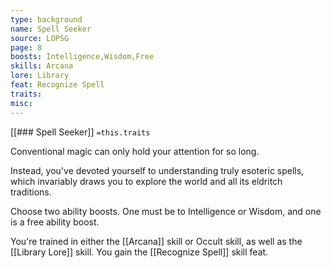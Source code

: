 ```yaml
---
type: background
name: Spell Seeker 
source: LOPSG
page: 8
boosts: Intelligence,Wisdom,Free
skills: Arcana
lore: Library
feat: Recognize Spell
traits: 
misc: 
---
```


[[### Spell Seeker]]
`=this.traits`


Conventional magic can only hold your attention for so long.

Instead, you've devoted yourself to understanding truly esoteric spells, which invariably draws you to explore the world and all its eldritch traditions.

Choose two ability boosts. One must be to Intelligence or Wisdom, and one is a free ability boost.

You're trained in either the [[Arcana]] skill or Occult skill, as well as the [[Library Lore]] skill. You gain the [[Recognize Spell]] skill feat.

